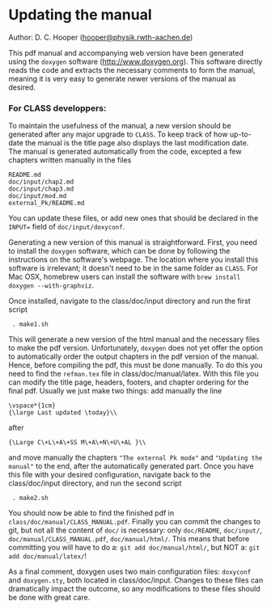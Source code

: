 Updating the manual
===================
Author: D. C. Hooper (hooper@physik.rwth-aachen.de)

This pdf manual and accompanying web version have been generated using the `doxygen` software (http://www.doxygen.org). This software directly reads the code and extracts the necessary comments to form the manual, meaning it is very easy to generate newer versions of the manual as desired.

### For CLASS developpers: ###

To maintain the usefulness of the manual, a new version should be generated after any major upgrade to `CLASS`. To keep track of how up-to-date the manual is the title page also displays the last modification date. The manual is generated	automatically from the code, excepted a few chapters written manually in the files

    README.md
    doc/input/chap2.md
    doc/input/chap3.md
    doc/input/mod.md
    external_Pk/README.md

You can	update these files, or add new ones that should	be declared in the `INPUT=` field of `doc/input/doxyconf`.

Generating a new version of this manual is straightforward. First, you need to install the `doxygen` software, which can be done by following the instructions on the software's webpage. The location where you install this software is irrelevant; it doesn't need to be in the same folder as `CLASS`. For Mac OSX, homebrew users can install the software with `brew install doxygen --with-graphviz`.

Once installed, navigate to the class/doc/input directory and run the first script

` . make1.sh`

This will generate a new version of the html manual and the necessary files to make the pdf version. Unfortunately, `doxygen` does not yet offer the option to automatically order the output chapters in the pdf version of the manual. Hence, before compiling the pdf, this must be done manually. To do this you need to find the `refman.tex` file in class/doc/manual/latex. With this file you can modify the title page, headers, footers, and chapter ordering for the final pdf. Usually we just make two things: add manually the line

    \vspace*{1cm}
    {\large Last updated \today}\\

after

    {\Large C\+L\+A\+SS M\+A\+N\+U\+AL }\\

and move manually the chapters `"The external Pk mode"` and `"Updating the manual"` to the end, after the automatically generated part. Once you have this file with your desired configuration, navigate back to the class/doc/input directory, and run the second script

` . make2.sh`

You should now be able to find the finished pdf in `class/doc/manual/CLASS_MANUAL.pdf`. Finally you can commit the changes to git, but not all the content of `doc/` is necessary: only `doc/README`, `doc/input/`, `doc/manual/CLASS_MANUAL.pdf`, `doc/manual/html/`. This means that before committing you will have to do a: `git add doc/manual/html/`, but NOT a: `git add doc/manual/latex/`!

As a final comment, doxygen uses two main configuration files: `doxyconf` and `doxygen.sty`, both located in class/doc/input. Changes to these files can dramatically impact the outcome, so any modifications to these files should be done with great care.
